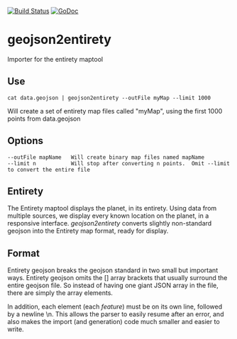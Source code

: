 [![Build Status](https://travis-ci.org/donomii/geojson2entirety.svg?branch=master)](https://travis-ci.org/donomii/geojson2entirety)
[![GoDoc](https://godoc.org/github.com/donomii/geojson2entirety?status.svg)](https://godoc.org/github.com/donomii/geojson2entirety)

# geojson2entirety
Importer for the entirety maptool

## Use

    cat data.geojson | geojson2entirety --outFile myMap --limit 1000

Will create a set of entirety map files called "myMap", using the first 1000 points from data.geojson

## Options

    --outFile mapName   Will create binary map files named mapName
    --limit n           Will stop after converting n points.  Omit --limit to convert the entire file

## Entirety

The Entirety maptool displays the planet, in its entirety.  Using data from multiple sources, we display every known location on the planet, in a responsive interface.  *geojson2entirety* converts slightly non-standard geojson into the Entirety map format, ready for display.

## Format

Entirety geojson breaks the geojson standard in two small but important ways.  Entirety geojson omits the [] array brackets that usually surround the entire geojson file.  So instead of having one giant JSON array in the file, there are simply the array elements.

In addition, each element (each *feature*) must be on its own line, followed by a newline \n.  This allows the parser to easily resume after an error, and also makes the import (and generation) code much smaller and easier to write.
